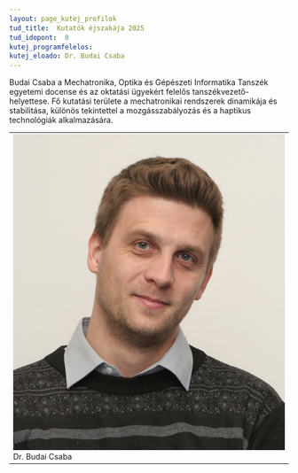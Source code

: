 ```yaml
---
layout: page_kutej_profilok
tud_title:  Kutatók éjszakája 2025
tud_idopont:  0
kutej_programfelelos: 
kutej_eloado: Dr. Budai Csaba
---
```


Budai Csaba a Mechatronika, Optika és Gépészeti Informatika Tanszék egyetemi docense és az oktatási ügyekért felelős tanszékvezető-helyettese. 
Fő kutatási területe a mechatronikai rendszerek dinamikája és stabilitása, különös tekintettel a mozgásszabályozás és a haptikus technológiák alkalmazására. 

<table class="picture">
<tr>
<td>

<div class="gallery">
    <img src="images/Dr. Budai Csaba.jpg" max-width="250" max-height="200">
  <div class="desc">Dr. Budai Csaba</div>
</div>

</td>
</tr>
</table>
